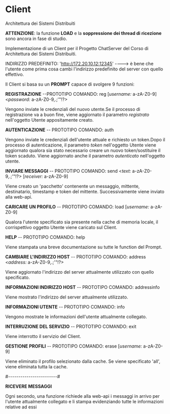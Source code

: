 # Client
Architettura dei Sistemi Distribuiti


<b>ATTENZIONE</b>: la funzione <b>LOAD</b> e la <b>soppressione dei thread di ricezione</b> sono ancora in fase di studio.


Implementazione di un Client per il Progetto ChatServer del Corso di Architettura dei Sistemi Distribuiti.


INDIRIZZO PREDEFINITO: 'http://172.20.10.12:12345' ----> è bene che l'utente come prima cosa cambi l'indirizzo predefinito del server con quello effettivo.


Il Client si basa su un <b>PROMPT</b> capace di svolgere 9 funzioni: 


<b>REGISTRAZIONE</b> --PROTOTIPO COMANDO: reg [*username:* a-zA-Z0-9] <*password:* a-zA-Z0-9,.;'"!?>

Vengono inviate le credenziali del nuovo utente.Se il processo di registrazione va a buon fine, viene aggiornato il parametro *registrato* nell'oggetto Utente appositamente creato.



<b>AUTENTICAZIONE</b> -- PROTOTIPO COMANDO: auth 

Vengono inviate le credenziali dell'utente attuale e richiesto un token.Dopo il processo di autenticazione, il parametro *token* nell'oggetto Utente viene aggiornato qualora sia stato necessario creare un nuovo token/sostituire il token scaduto. Viene aggiornato anche il parametro *autenticato* nell'oggetto utente.



<b>INVIARE MESSAGGI</b> -- PROTOTIPO COMANDO: send <*text:* a-zA-Z0-9,.;'"!?> [*receiver:* a-zA-Z0-9] 

Viene creato un 'pacchetto' contenente un messaggio, mittente, destinatario, timestamp e token del mittente. Successivamente viene inviato alla web-api.



<b>CARICARE UN PROFILO</b> -- PROTOTIPO COMANDO: load [*username:* a-zA-Z0-9] 

Qualora l'utente specificato sia presente nella cache di memoria locale, il corrispettivo oggetto Utente viene caricato sul Client.



<b>HELP</b> -- PROTOTIPO COMANDO: help

Viene stampata una breve documentazione su tutte le function del Prompt.



<b>CAMBIARE L'INDIRIZZO HOST</b> -- PROTOTIPO COMANDO: address <*address:* a-zA-Z0-9,.;'"!?>  

Viene aggiornato l'indirizzo del server attualmente utilizzato con quello specificato.



<b>INFORMAZIONI INDIRIZZO HOST</b> -- PROTOTIPO COMANDO: addressinfo  

Viene mostrato l'indirizzo del server attualmente utilizzato.



<b>INFORMAZIONI UTENTE</b> -- PROTOTIPO COMANDO: info  

Vengono mostrate le informazioni dell'utente attualmente collegato.



<b>INTERRUZIONE DEL SERVIZIO</b> --  PROTOTIPO COMANDO: exit  

Viene interrotto il servizio del Client.



<b>GESTIONE PROFILI</b> --  PROTOTIPO COMANDO: erase [*username:* a-zA-Z0-9]  

Viene eliminato il profilo selezionato dalla cache. Se viene specificato 'all', viene eliminata tutta la cache.



#------------------------#



<b>RICEVERE MESSAGGI</b> 

Ogni secondo, una funzione richiede alla web-api i messaggi in arrivo per l'utente attualmente collegato e li stampa evidenziando tutte le informazioni relative ad essi
